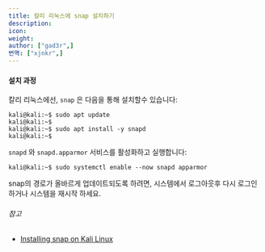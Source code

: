 ```yaml
---
title: 칼리 리눅스에 snap 설치하기
description:
icon:
weight:
author: ["gad3r",]
번역: ["xjnkr",]
---
```


#### 설치 과정
칼리 리눅스에선, `snap` 은 다음을 통해 설치할수 있습니다:

```console
kali@kali:~$ sudo apt update
kali@kali:~$
kali@kali:~$ sudo apt install -y snapd
kali@kali:~$
```

`snapd` 와 `snapd.apparmor` 서비스를 활성화하고 실행합니다:

```console
kali@kali:~$ sudo systemctl enable --now snapd apparmor
```

snap의 경로가 올바르게 업데이트되도록 하려면, 시스템에서 로그아웃후 다시 로그인하거나 시스템을 재시작 하세요.

###### 참고

- [Installing snap on Kali Linux](https://snapcraft.io/docs/installing-snap-on-kali)
